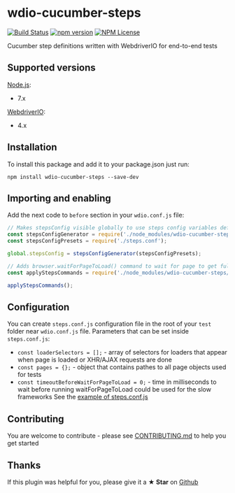 # wdio-cucumber-steps

[![Build Status](https://travis-ci.org/revjet-qa/wdio-cucumber-steps.svg?branch=master)](https://travis-ci.org/revjet-qa/wdio-cucumber-steps)
[![npm version](https://img.shields.io/npm/v/wdio-cucumber-steps.svg)](https://www.npmjs.com/package/wdio-cucumber-steps)
[![NPM License](https://img.shields.io/npm/l/wdio-cucumber-steps.svg)](https://github.com/revjet-qa/wdio-cucumber-steps/blob/master/LICENSE)

Cucumber step definitions written with WebdriverIO for end-to-end tests

## Supported versions
[Node.js](http://nodejs.org/):
- 7.x

[WebdriverIO](https://www.npmjs.com/package/webdriverio):
- 4.x

## Installation
To install this package and add it to your package.json just run:
```shell
npm install wdio-cucumber-steps --save-dev
```

## Importing and enabling
Add the next code to `before` section in your `wdio.conf.js` file:
```javascript
// Makes stepsConfig visible globally to use steps config variables defined in it
const stepsConfigGenerator = require('./node_modules/wdio-cucumber-steps/src/steps.conf.generator');
const stepsConfigPresets = require('./steps.conf');

global.stepsConfig = stepsConfigGenerator(stepsConfigPresets);

// Adds browser.waitForPageToLoad() command to wait for page to get fully loaded
const applyStepsCommands = require('./node_modules/wdio-cucumber-steps/src/commands');

applyStepsCommands();
```

## Configuration
You can create `steps.conf.js` configuration file in the root of your `test` folder near `wdio.conf.js` file. Parameters that can be set inside `steps.conf.js`:
- `const loaderSelectors = [];` - array of selectors for loaders that appear when page is loaded or XHR/AJAX requests
    are done
- `const pages = {};` - object that contains pathes to all page objects used for tests
- `const timeoutBeforeWaitForPageToLoad = 0;` - time in milliseconds to wait before running waitForPageToLoad could be
    used for the slow frameworks
See the [example of steps.conf.js](https://github.com/revjet-qa/wdio-cucumber-steps/blob/master/test/steps.conf.js)

## Contributing
You are welcome to contribute - please see
[CONTRIBUTING.md](https://github.com/revjet-qa/wdio-cucumber-steps/blob/master/CONTRIBUTING.md)
to help you get started

## Thanks
If this plugin was helpful for you, please give it a **★ Star** on
[Github](https://github.com/revjet-qa/wdio-cucumber-steps)
